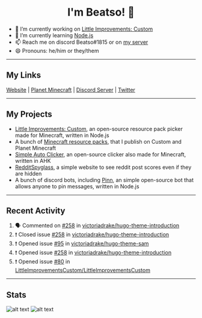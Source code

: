 <h1 align="center">I'm Beatso! 👋</h1>

- 🔭 I’m currently working on [Little Improvements: Custom](https://github.com/LittleImprovementsCustom/LittleImprovementsCustom)
- 🌱 I’m currently learning [Node.js](https://nodejs.org/)
- 📫 Reach me on discord Beatso#1815 or on [my server](https://discord.gg/bNcZjFe)
- 😄 Pronouns: he/him or they/them

---

## My Links
[Website](https://www.beatso.tk/) | 
[Planet Minecraft](https://www.planetminecraft.com/member/beatso/) |
[Discord Server](https://discord.gg/bNcZjFe) |
[Twitter](https://twitter.com/beatso_)

---

## My Projects
- [Little Improvements: Custom](https://github.com/LittleImprovementsCustom/LittleImprovementsCustom), an open-source resource pack picker made for Minecraft, written in Node.js
- A bunch of [Minecraft resource packs](https://www.planetminecraft.com/member/beatso/submissions/texture-packs/?morder=order_popularity), that I publish on Custom and Planet Minecraft
- [Simple Auto Clicker](https://github.com/Beatso/SimpleAutoClicker), an open-source clicker also made for Minecraft, written in AHK
- [RedditSpyglass](https://github.com/Beatso/RedditSpyglass), a simple website to see reddit post scores even if they are hidden
- A bunch of discord bots, including [Pinn](https://github.com/Beatso/Pinn), an simple open-source bot that allows anyone to pin messages, written in Node.js

---

## Recent Activity
<!--START_SECTION:activity-->
1. 🗣 Commented on [#258](https://github.com/victoriadrake/hugo-theme-introduction/issues/258) in [victoriadrake/hugo-theme-introduction](https://github.com/victoriadrake/hugo-theme-introduction)
2. ❗️ Closed issue [#258](https://github.com/victoriadrake/hugo-theme-introduction/issues/258) in [victoriadrake/hugo-theme-introduction](https://github.com/victoriadrake/hugo-theme-introduction)
3. ❗️ Opened issue [#95](https://github.com/victoriadrake/hugo-theme-sam/issues/95) in [victoriadrake/hugo-theme-sam](https://github.com/victoriadrake/hugo-theme-sam)
4. ❗️ Opened issue [#258](https://github.com/victoriadrake/hugo-theme-introduction/issues/258) in [victoriadrake/hugo-theme-introduction](https://github.com/victoriadrake/hugo-theme-introduction)
5. ❗️ Opened issue [#80](https://github.com/LittleImprovementsCustom/LittleImprovementsCustom/issues/80) in [LittleImprovementsCustom/LittleImprovementsCustom](https://github.com/LittleImprovementsCustom/LittleImprovementsCustom)
<!--END_SECTION:activity-->

---

## Stats
![alt text](https://github-readme-stats.vercel.app/api?username=Beatso&count_private=true&show_icons=true&hide_rank=true&title_color=000000 "GitHub Stats")
![alt text](https://github-readme-stats.vercel.app/api/top-langs/?username=Beatso&langs_count=3&title_color=000000 "Most Used Languages")
